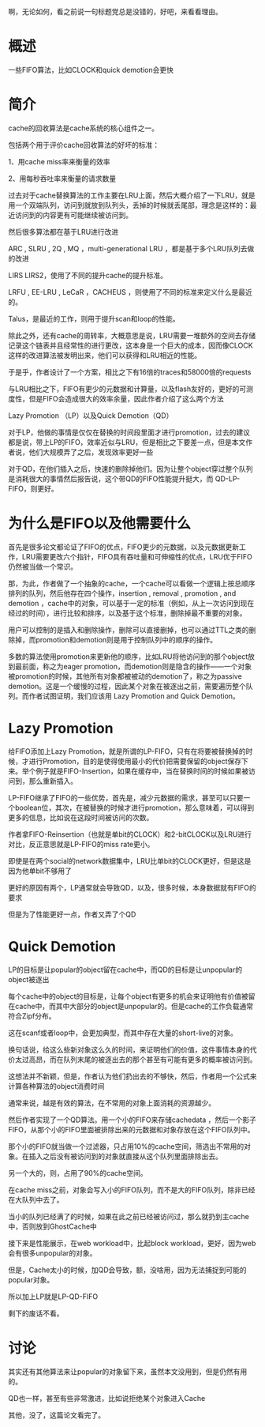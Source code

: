 啊，无论如何，看之前说一句标题党总是没错的，好吧，来看看理由。

# 概述

一些FIFO算法，比如CLOCK和quick demotion会更快

# 简介

cache的回收算法是cache系统的核心组件之一。

包括两个用于评价cache回收算法的好坏的标准：

1、用cache miss率来衡量的效率

2、用每秒吞吐率来衡量的请求数量



过去对于cache替换算法的工作主要在LRU上面，然后大概介绍了一下LRU，就是用一个双端队列，访问到就放到队列头，丢掉的时候就丢尾部，理念是这样的：最近访问到的内容更有可能继续被访问到。

然后很多算法都在基于LRU进行改进

ARC , SLRU , 2Q , MQ ，multi-generational LRU ，都是基于多个LRU队列去做的改进

 LIRS LIRS2，使用了不同的提升cache的提升标准。

LRFU , EE-LRU , LeCaR ，CACHEUS ，则使用了不同的标准来定义什么是最近的。

Talus，是最近的工作，则用于提升scan和loop的性能。

除此之外，还有cache的周转率，大概意思是说，LRU需要一堆额外的空间去存储记录这个链表并且经常性的进行更改，这本身是一个巨大的成本，因而像CLOCK这样的改进算法被发明出来，他们可以获得和LRU相近的性能。

于是乎，作者设计了一个方案，相比之下有16倍的traces和58000倍的requests

与LRU相比之下，FIFO有更少的元数据和计算量，以及flash友好的，更好的可测度性，但是FIFO会造成很大的效率余量，因此作者介绍了这么两个方法

Lazy Promotion （LP）以及Quick Demotion（QD）

对于LP，他做的事情是仅仅在替换的时间段里面才进行promotion，过去的建议都是说，带上LP的FIFO，效率近似与LRU，但是相比之下要差一点，但是本文作者说，他们大规模弄了之后，发现效率更好一些

对于QD，在他们插入之后，快速的删除掉他们。因为让整个object穿过整个队列是消耗很大的事情然后报告说，这个带QD的FIFO性能提升挺大，而 QD-LP-FIFO，则更好。



# 为什么是FIFO以及他需要什么

首先是很多论文都论证了FIFO的优点，FIFO更少的元数据，以及元数据更新工作，LRU需要更改六个指针，FIFO具有吞吐量和可伸缩性的优点，LRU优于FIFO仍然被当做一个常识。

那，为此，作者做了一个抽象的cache，一个cache可以看做一个逻辑上按总顺序排列的队列，然后他存在四个操作，insertion , removal , promotion , and demotion ，cache中的对象，可以基于一定的标准（例如，从上一次访问到现在经过的时间），进行比较和排序，以及基于这个标准，删除掉最不重要的对象。

用户可以控制的是插入和删除操作，删除可以直接删掉，也可以通过TTL之类的删除掉，而promotion和demotion则是用于控制队列中的顺序的操作。

多数的算法使用promotion来更新他的顺序，比如LRU将他访问到的那个object放到最前面，称之为eager promotion，而demotion则是隐含的操作——一个对象被promotion的时候，其他所有对象都被被动的demotion了，称之为passive demotion。这是一个缓慢的过程，因此某个对象在被逐出之前，需要遍历整个队列。而作者试图证明，我们应该用 Lazy Promotion and Quick Demotion。



# Lazy Promotion

给FIFO添加上Lazy Promotion，就是所谓的LP-FIFO，只有在将要被替换掉的时候，才进行Promotion，目的是使得使用最小的代价把需要保留的object保存下来。举个例子就是FIFO-Insertion，如果在缓存中，当在替换时间的时候如果被访问到，那么重新插入。

LP-FIFO继承了FIFO的一些优势，首先是，减少元数据的需求，甚至可以只要一个boolean位，其次，在被替换的时候才进行promotion，那么意味着，可以得到更多的信息，比如说在这段时间被访问的次数。

作者拿FIFO-Reinsertion（也就是单bit的CLOCK）和2-bitCLOCK以及LRU进行对比，反正意思就是LP-FIFO的miss rate更小。

即使是在两个social的network数据集中，LRU比单bit的CLOCK更好，但是这是因为他单bit不够用了

更好的原因有两个，LP通常就会导致QD，以及，很多时候，本身数据就有FIFO的要求

但是为了性能更好一点，作者又弄了个QD

# Quick Demotion

LP的目标是让popular的object留在cache中，而QD的目标是让unpopular的object被逐出

每个cache中的object的目标是，让每个object有更多的机会来证明他有价值被留在cache中，而其中大部分的object是unpopular的。但是cache的工作负载通常符合Zipf分布。

这在scanf或者loop中，会更加典型，而其中存在大量的short-live的对象。

换句话说，给这么些新对象这么久的时间，来证明他们的价值，这件事情本身的代价太过高昂，而在队列末尾的被逐出去的那个甚至有可能有更多的概率被访问到。

这想法并不新颖，但是，作者认为他们扔出去的不够快，然后，作者用一个公式来计算各种算法的object消费时间

通常来说，越是有效的算法，在不常用的对象上面消耗的资源越少。

然后作者实现了一个QD算法。用一个小的FIFO来存储cachedata ，然后一个影子FIFO，从那个小的FIFO里面被排除出来的元数据和对象存放在这个FIFO队列中。

那个小的FIFO就当做一个过滤器，只占用10%的cache空间，筛选出不常用的对象。在插入之后没有被访问到的对象就直接从这个队列里面排除出去。

另一个大的，则，占用了90%的cache空间。

在cache miss之前，对象会写入小的FIFO队列，而不是大的FIFO队列，除非已经在大队列中去了。

当小的队列已经满了的时候，如果在此之前已经被访问过，那么就扔到主cache中，否则放到GhostCache中



接下来是性能展示，在web workload中，比起block workload，更好，因为web会有很多unpopular的对象。

但是，Cache太小的时候，加QD会导致，额，没啥用，因为无法捕捉到可能的popular对象。

所以加上LP就是LP-QD-FIFO

剩下的废话不看。

# 讨论

其实还有其他算法来让popular的对象留下来，虽然本文没用到，但是仍然有用的。

QD也一样，甚至有些非常激进，比如说拒绝某个对象进入Cache

其他，没了，这篇论文看完了。


